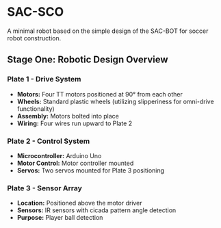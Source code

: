 # SAC-SCO

A minimal robot based on the simple design of the SAC-BOT for soccer robot construction.


## Stage One: Robotic Design Overview

### Plate 1 - Drive System

- **Motors:** Four TT motors positioned at 90° from each other
- **Wheels:** Standard plastic wheels (utilizing slipperiness for omni-drive functionality)
- **Assembly:** Motors bolted into place
- **Wiring:** Four wires run upward to Plate 2

### Plate 2 - Control System

- **Microcontroller:** Arduino Uno
- **Motor Control:** Motor controller mounted
- **Servos:** Two servos mounted for Plate 3 positioning

### Plate 3 - Sensor Array

- **Location:** Positioned above the motor driver
- **Sensors:** IR sensors with cicada pattern angle detection
- **Purpose:** Player ball detection
